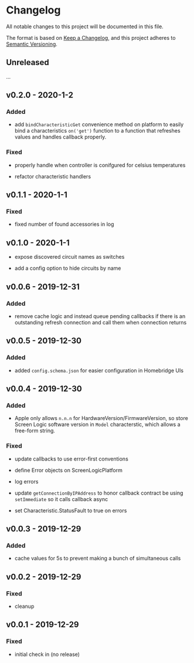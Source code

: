 # Changelog

All notable changes to this project will be documented in this file.

The format is based on [Keep a Changelog](https://keepachangelog.com/en/1.0.0/),
and this project adheres to [Semantic Versioning](https://semver.org/spec/v2.0.0.html).

## Unreleased

...

## v0.2.0 - 2020-1-2

### Added

- add `bindCharacteristicGet` convenience method on platform to easily bind a characteristics `on('get')` function to a function that refreshes values and handles callback properly.

### Fixed

- properly handle when controller is conifgured for celsius temperatures

- refactor characteristic handlers

## v0.1.1 - 2020-1-1

### Fixed

- fixed number of found accessories in log

## v0.1.0 - 2020-1-1

- expose discovered circuit names as switches

- add a config option to hide circuits by name

## v0.0.6 - 2019-12-31

### Added

- remove cache logic and instead queue pending callbacks if there is an outstanding refresh connection and call them when connection returns

## v0.0.5 - 2019-12-30

### Added

- added `config.schema.json` for easier configuration in Homebridge UIs

## v0.0.4 - 2019-12-30

### Added

- Apple only allows `n.n.n` for HardwareVersion/FirmwareVersion, so store Screen Logic software version in `Model` characterstic, which allows a free-form string.

### Fixed

- update callbacks to use error-first conventions

- define Error objects on ScreenLogicPlatform

- log errors

- update `getConnectionByIPAddress` to honor callback contract be using `setImmediate` so it calls callback async

- set Characteristic.StatusFault to true on errors

## v0.0.3 - 2019-12-29

### Added

- cache values for 5s to prevent making a bunch of simultaneous calls

## v0.0.2 - 2019-12-29

### Fixed

- cleanup

## v0.0.1 - 2019-12-29

### Fixed

- initial check in (no release)

